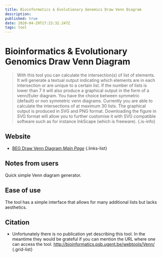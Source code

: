 ```yaml
---
title: Bioinformatics & Evolutionary Genomics Draw Venn Diagram
description: 
published: true
date: 2020-04-29T17:23:32.247Z
tags: tool
---
```


# Bioinformatics & Evolutionary Genomics Draw Venn Diagram

> With this tool you can calculate the intersection(s) of list of elements. It will generate a textual output indicating which elements are in each intersection or are unique to a certain list. If the number of lists is lower than 7 it will also produce a graphical output in the form of a venn/Euler diagram. You have the choice between symmetric (default) or non symmetric venn diagrams. Currently you are able to calculate the intersections of at maximum 30 lists.
The graphical output is produced in SVG and PNG format.
Downloading the figure in SVG format will allow you to further customise it with SVG compatible software such as for instance InkScape (which is freeware).
{.is-info}

## Website

- [BEG Draw Venn Diagram *Main Page*](http://bioinformatics.psb.ugent.be/webtools/Venn/)
{.links-list}

## Notes from users 
Quick simple Venn diagram generator.

## Ease of use
The tool has a simple interface that allows for many additional lists but lacks aesthetics. 

## Citation

- Unfortunately there is no publication yet describing this tool. In the meantime they would be grateful if you can mention the URL where one can access the tool. http://bioinformatics.psb.ugent.be/webtools/Venn/
{.grid-list}